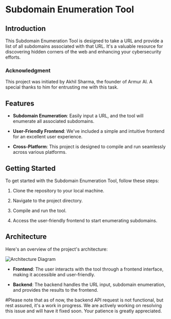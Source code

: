 # Subdomain Enumeration Tool

## Introduction

This Subdomain Enumeration Tool is designed to take a URL and provide a list of all subdomains associated with that URL. It's a valuable resource for discovering hidden corners of the web and enhancing your cybersecurity efforts.

### Acknowledgment

This project was initiated by Akhil Sharma, the founder of Armur AI. A special thanks to him for entrusting me with this task.

## Features

- **Subdomain Enumeration**: Easily input a URL, and the tool will enumerate all associated subdomains.

- **User-Friendly Frontend**: We've included a simple and intuitive frontend for an excellent user experience.

- **Cross-Platform**: This project is designed to compile and run seamlessly across various platforms.

## Getting Started

To get started with the Subdomain Enumeration Tool, follow these steps:

1. Clone the repository to your local machine.

2. Navigate to the project directory.

3. Compile and run the tool.

4. Access the user-friendly frontend to start enumerating subdomains.

## Architecture

Here's an overview of the project's architecture:

![Architecture Diagram](architecture.png)

- **Frontend**: The user interacts with the tool through a frontend interface, making it accessible and user-friendly.

- **Backend**: The backend handles the URL input, subdomain enumeration, and provides the results to the frontend.

#Please note that as of now, the backend API request is not functional, but rest assured, it's a work in progress. We are actively working on resolving this issue and will have it fixed soon. Your patience is greatly appreciated.
